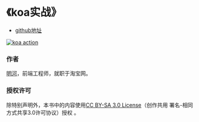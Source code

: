 《koa实战》
===

* [github地址](https://github.com/minghe/koa-book)

[![koa action](http://cover.apebook.org/1446860163538.jpg)](http://apebook.org/book/koa-action)

### 作者

[明河](https://github.com/minghe)，前端工程师，就职于淘宝网。

### 授权许可

除特别声明外，本书中的内容使用[CC BY-SA 3.0 License](http://creativecommons.org/licenses/by-sa/3.0/)（创作共用 署名-相同方式共享3.0许可协议）授权 。



